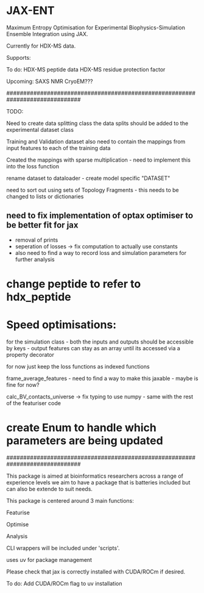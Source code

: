 # JAX-ENT
Maximum Entropy Optimisation for Experimental Biophysics-Simulation Ensemble Integration using JAX.

Currently for HDX-MS data.

Supports:

To do:
HDX-MS peptide data
HDX-MS residue protection factor

Upcoming:
SAXS
NMR
CryoEM???


##############################################################################


TODO:

Need to create data splitting class 
the data splits should be added to the experimental dataset class

Training and Validation dataset also need to contain the mappings from input features to each of the training data

Created the mappings with sparse multiplication - need to implement this into the loss function

rename dataset to dataloader - create model specific "DATASET"

need to sort out using sets of Topology Fragments - this needs to be changed to lists or dictionaries


## need to fix implementation of optax optimiser to be better fit for jax 
- removal of prints
- seperation of losses -> fix computation to actually use constants
- also need to find a way to record loss and simulation parameters for further analysis 

# change peptide to refer to hdx_peptide


# Speed optimisations:
for the simulation class - both the inputs and outputs should be accessible by keys - output features can stay as an array until its accessed via a property decorator



for now just keep the loss functions as indexed functions



frame_average_features - need to find a way to make this jaxable - maybe is fine for now?

calc_BV_contacts_universe -> fix typing to use numpy - same with the rest of the featuriser code

# create Enum to handle which parameters are being updated

##############################################################################





This package is aimed at bioinformatics researchers across a range of experience levels we aim to have a package that is batteries included but can also be extende to suit needs.


This package is centered around 3 main functions:

Featurise

Optimise 

Analysis


CLI wrappers will be included under 'scripts'.


uses uv for package management

Please check that jax is correctly installed with CUDA/ROCm if desired.

To do:
Add CUDA/ROCm flag to uv installation

